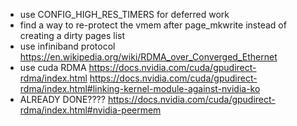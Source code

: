 * use CONFIG_HIGH_RES_TIMERS for deferred work
* find a way to re-protect the vmem after page_mkwrite instead of creating a dirty pages list
* use infiniband protocol https://en.wikipedia.org/wiki/RDMA_over_Converged_Ethernet
* use cuda RDMA https://docs.nvidia.com/cuda/gpudirect-rdma/index.html https://docs.nvidia.com/cuda/gpudirect-rdma/index.html#linking-kernel-module-against-nvidia-ko
* ALREADY DONE???? https://docs.nvidia.com/cuda/gpudirect-rdma/index.html#nvidia-peermem
